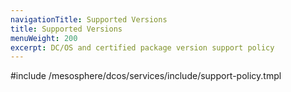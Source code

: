 ```yaml
---
navigationTitle: Supported Versions
title: Supported Versions
menuWeight: 200
excerpt: DC/OS and certified package version support policy
---
```


#include /mesosphere/dcos/services/include/support-policy.tmpl
